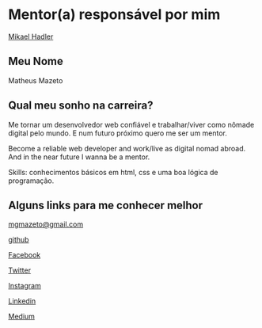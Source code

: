 # Mentor(a) responsável por mim

[Mikael Hadler](/profiles/mentors/profiles/mikaelhadler.md)

## Meu Nome

Matheus Mazeto

## Qual meu sonho na carreira?

Me tornar um desenvolvedor web confiável e trabalhar/viver como nômade digital pelo mundo. E num futuro próximo quero me ser um mentor.

Become a reliable web developer and work/live as digital nomad abroad. And in the near future I wanna be a mentor.

Skills: conhecimentos básicos em html, css e uma boa lógica de programação.

## Alguns links para me conhecer melhor

[mgmazeto@gmail.com](mgmazeto@gmail.com)

[github](https://github.com/matheusmazeto)

[Facebook](https://www.facebook.com/matheusmazeto)

[Twitter](https://twitter.com/matheusmazeto)

[Instagram](https://www.instagram.com/mmazeto/)

[Linkedin](https://www.linkedin.com/in/matheus-mazeto-94076680/)

[Medium](https://medium.com/@matheusmazeto)

